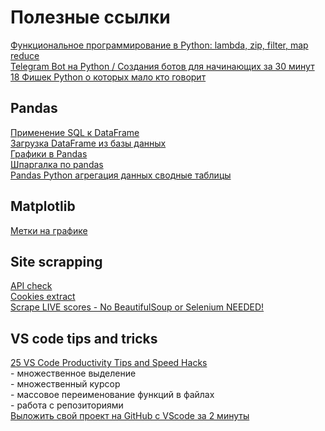 # Полезные ссылки
[Функциональное программирование в Python: lambda, zip, filter, map reduce](http://pythonicway.com/python-functinal-programming)<br>
[Telegram Bot на Python / Создания ботов для начинающих за 30 минут](https://youtu.be/HodO2eBEz_8)
[18 Фишек Python о которых мало кто говорит](https://youtu.be/5yrit_XDgOQ)

## Pandas
[Применение SQL к DataFrame](https://towardsdatascience.com/how-to-use-sql-in-pandas-62d8a0f6341)<br>
[Загрузка DataFrame из базы данных](https://medium.com/analytics-vidhya/importing-data-from-a-mysql-database-into-pandas-data-frame-a06e392d27d7)<br>
[Графики в Pandas](https://python-scripts.com/plot-with-pandas)<br>
[Шпаргалка по pandas](https://habr.com/ru/company/ruvds/blog/494720/)<br>
[Pandas Python агрегация данных сводные таблицы](https://youtu.be/3FKTUa7y7jQ)

## Matplotlib
[Метки на графике](https://linuxhint.com/labels-matplotlib/)


## Site scrapping
[API check](https://youtu.be/DqtlR0y0suo)<br>
[Cookies extract](https://youtu.be/G7s0eGOaRPE)<br>
[Scrape LIVE scores - No BeautifulSoup or Selenium NEEDED!](https://youtu.be/hV5k1XbcZXA)

## VS code tips and tricks
[25 VS Code Productivity Tips and Speed Hacks](https://youtu.be/ifTF3ags0XI)<br>
    - множественное выделение<br>
    - множественный курсор<br>
    - массовое переименование функций в файлах<br>
    - работа с репозиториями<br>
[Выложить свой проект на GitHub c VScode за 2 минуты](https://www.youtube.com/watch?v=rGMdtlAMmE0)<br>

